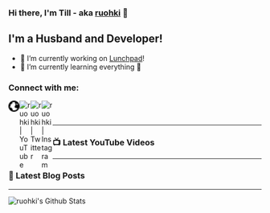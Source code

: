 ### Hi there, I'm Till - aka [ruohki][website] 👋

## I'm a Husband and Developer!
- 🔭 I’m currently working on [Lunchpad][lunchpad]!
- 🌱 I’m currently learning everything 🤣

### Connect with me:

[<img align="left" alt="appahead.de" width="22px" src="https://raw.githubusercontent.com/iconic/open-iconic/master/svg/globe.svg" />][website]
[<img align="left" alt="ruohki | YouTube" width="22px" src="https://cdn.jsdelivr.net/npm/simple-icons@v3/icons/youtube.svg" />][youtube]
[<img align="left" alt="ruohki | Twitter" width="22px" src="https://cdn.jsdelivr.net/npm/simple-icons@v3/icons/twitter.svg" />][twitter]
[<img align="left" alt="ruohki | Instagram" width="22px" src="https://cdn.jsdelivr.net/npm/simple-icons@v3/icons/instagram.svg" />][instagram]

<br />
<br />

---

### 📺 Latest YouTube Videos
<!-- YOUTUBE:START -->
<!-- YOUTUBE:END -->

---

### 📕 Latest Blog Posts
<!-- BLOG-POST-LIST:START -->
<!-- BLOG-POST-LIST:END -->

---

<img align="left" alt="ruohki's Github Stats" src="https://github-readme-stats.vercel.app/api?username=ruohki&show_icons=true&hide_border=true" />

[website]: https://appahead.de
[lunchpad]: https://github.com/ruohki/lunchpad
[twitter]: https://twitter.com/tillhuebner
[youtube]: https://youtube.com/tillmannhuebner
[instagram]: https://www.instagram.com/tillmannhuebner/